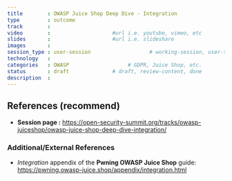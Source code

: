 ```yaml
---
title        : OWASP Juice Shop Deep Dive - Integration
type         : outcome
track        :
video        :                    #url i.e. youtube, vimeo, etc
slides       :                    #url i.e. slideshare
images       :
session_type : user-session                   # working-session, user-session, product-session
technology   :
categories   : OWASP                   # GDPR, Juice Shop, etc.
status       : draft              # draft, review-content, done
description  :
---
```


## References (recommend)

- **Session page :**
  https://open-security-summit.org/tracks/owasp-juiceshop/owasp-juice-shop-deep-dive-integration/

### Additional/External References

- _Integration_ appendix of the **Pwning OWASP Juice Shop** guide:
  https://pwning.owasp-juice.shop/appendix/integration.html

